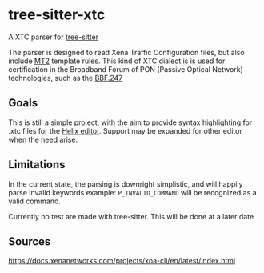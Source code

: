 ﻿# tree-sitter-xtc

A XTC parser for [tree-sitter](https://tree-sitter.github.io/tree-sitter/)

The parser is designed to read Xena Traffic Configuration files, but also include [MT2](https://mt2.fr) template rules.
This kind of XTC dialect is is used for certification in the Broadband Forum of PON (Passive Optical Network) technologies,
such as the [BBF.247](https://www.broadband-forum.org/testing-and-certification-programs/bbf-247-gpon-onu-certification)

## Goals

This is still a simple project,
with the aim to provide syntax highlighting for .xtc files for the [Helix editor](https://helix-editor.com/).
Support may be expanded for other editor when the need arise.

## Limitations

In the current state, the parsing is downright simplistic,
and will happily parse invalid keywords
example: `P_INVALID_COMMAND` will be recognized as a valid command.

Currently no test are made with tree-sitter. This will be done at a later date

## Sources

https://docs.xenanetworks.com/projects/xoa-cli/en/latest/index.html
